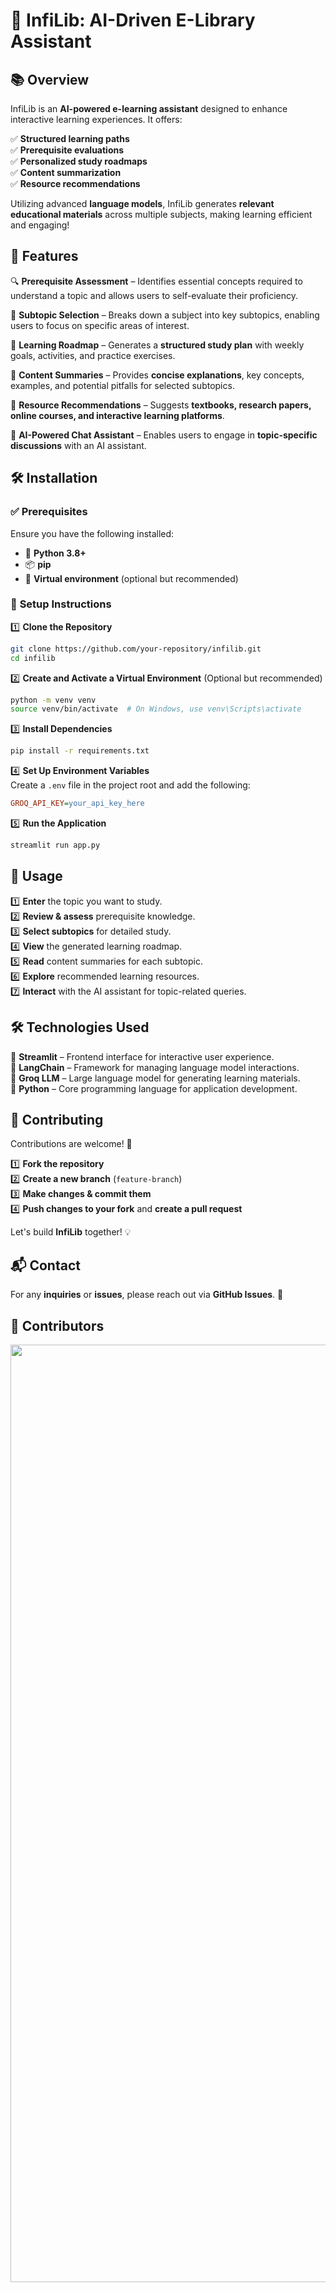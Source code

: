 # 🚀 **InfiLib: AI-Driven E-Library Assistant**  

## 📚 **Overview**  

InfiLib is an **AI-powered e-learning assistant** designed to enhance interactive learning experiences. It offers:  

✅ **Structured learning paths**  
✅ **Prerequisite evaluations**  
✅ **Personalized study roadmaps**  
✅ **Content summarization**  
✅ **Resource recommendations**  

Utilizing advanced **language models**, InfiLib generates **relevant educational materials** across multiple subjects, making learning efficient and engaging!  


## 🌟 **Features**  

🔍 **Prerequisite Assessment** – Identifies essential concepts required to understand a topic and allows users to self-evaluate their proficiency.  

📂 **Subtopic Selection** – Breaks down a subject into key subtopics, enabling users to focus on specific areas of interest.  

📆 **Learning Roadmap** – Generates a **structured study plan** with weekly goals, activities, and practice exercises.  

📑 **Content Summaries** – Provides **concise explanations**, key concepts, examples, and potential pitfalls for selected subtopics.  

📖 **Resource Recommendations** – Suggests **textbooks, research papers, online courses, and interactive learning platforms**.  

🤖 **AI-Powered Chat Assistant** – Enables users to engage in **topic-specific discussions** with an AI assistant.  


## 🛠️ **Installation**  

### ✅ **Prerequisites**  
Ensure you have the following installed:  

- 🐍 **Python 3.8+**  
- 📦 **pip**  
- 🔹 **Virtual environment** (optional but recommended)  

### 🚀 **Setup Instructions**  

1️⃣ **Clone the Repository**  
   ```bash
   git clone https://github.com/your-repository/infilib.git
   cd infilib
   ```  

2️⃣ **Create and Activate a Virtual Environment** (Optional but recommended)  
   ```bash
   python -m venv venv
   source venv/bin/activate  # On Windows, use venv\Scripts\activate
   ```  

3️⃣ **Install Dependencies**  
   ```bash
   pip install -r requirements.txt
   ```  

4️⃣ **Set Up Environment Variables**  
   Create a `.env` file in the project root and add the following:  
   ```ini
   GROQ_API_KEY=your_api_key_here
   ```  

5️⃣ **Run the Application**  
   ```bash
   streamlit run app.py
   ```  


## 🎯 **Usage**  

1️⃣ **Enter** the topic you want to study.  
2️⃣ **Review & assess** prerequisite knowledge.  
3️⃣ **Select subtopics** for detailed study.  
4️⃣ **View** the generated learning roadmap.  
5️⃣ **Read** content summaries for each subtopic.  
6️⃣ **Explore** recommended learning resources.  
7️⃣ **Interact** with the AI assistant for topic-related queries.  


## 🛠️ **Technologies Used**  

🎨 **Streamlit** – Frontend interface for interactive user experience.  
🔗 **LangChain** – Framework for managing language model interactions.  
🧠 **Groq LLM** – Large language model for generating learning materials.  
🐍 **Python** – Core programming language for application development.  


## 🤝 **Contributing**  

Contributions are welcome! 🚀  

1️⃣ **Fork the repository**  
2️⃣ **Create a new branch** (`feature-branch`)  
3️⃣ **Make changes & commit them**  
4️⃣ **Push changes to your fork** and **create a pull request**  

Let's build **InfiLib** together! 💡  


## 📬 **Contact**  

For any **inquiries** or **issues**, please reach out via **GitHub Issues**. 🚀  


## 👥 **Contributors**  

<p>
  <img src="https://api.vaunt.dev/v1/github/entities/Ketopluto/repositories/InfiLib/contributors?format=svg&limit=54" width="1500"/>
</p>  
